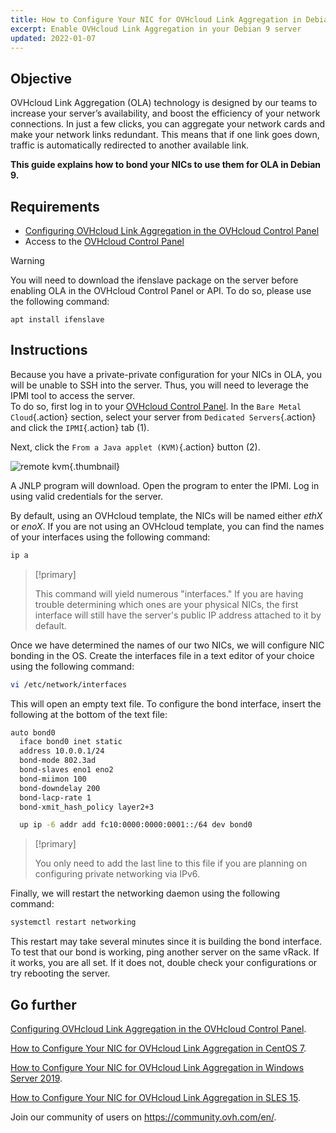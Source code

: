 ```yaml
---
title: How to Configure Your NIC for OVHcloud Link Aggregation in Debian 9
excerpt: Enable OVHcloud Link Aggregation in your Debian 9 server
updated: 2022-01-07
---
```


## Objective

OVHcloud Link Aggregation (OLA) technology is designed by our teams to increase your server’s availability, and boost the efficiency of your network connections. In just a few clicks, you can aggregate your network cards and make your network links redundant. This means that if one link goes down, traffic is automatically redirected to another available link.

**This guide explains how to bond your NICs to use them for OLA in Debian 9.**  

## Requirements

- [Configuring OVHcloud Link Aggregation in the OVHcloud Control Panel](ola-enable-manager1.)
- Access to the [OVHcloud Control Panel](https://ca.ovh.com/auth/?action=gotomanager&from=https://www.ovh.com.au/&ovhSubsidiary=au)

> [!warning]
>
> You will need to download the ifenslave package on the server before enabling OLA in the OVHcloud Control Panel or API. To do so, please use the following command:
>
> ```
> apt install ifenslave
> ```
>

## Instructions

Because you have a private-private configuration for your NICs in OLA, you will be unable to SSH into the server. Thus, you will need to leverage the IPMI tool to access the server.
<br>To do so, first log in to your [OVHcloud Control Panel](https://ca.ovh.com/auth/?action=gotomanager&from=https://www.ovh.com.au/&ovhSubsidiary=au). In the `Bare Metal Cloud`{.action} section, select your server from `Dedicated Servers`{.action} and click the `IPMI`{.action} tab (1).

Next, click the `From a Java applet (KVM)`{.action} button (2).

![remote kvm](images_remote_kvm2022.png){.thumbnail}

 A JNLP program will download. Open the program to enter the IPMI. Log in using valid credentials for the server.

By default, using an OVHcloud template, the NICs will be named either *ethX* or *enoX*. If you are not using an OVHcloud template, you can find the names of your interfaces using the following command:

```bash
ip a
```

> [!primary]
>
> This command will yield numerous "interfaces." If you are having trouble determining which ones are your physical NICs, the first interface will still have the server's public IP address attached to it by default.
>

Once we have determined the names of our two NICs, we will configure NIC bonding in the OS. Create the interfaces file in a text editor of your choice using the following command:

```bash
vi /etc/network/interfaces
```

This will open an empty text file. To configure the bond interface, insert the following at the bottom of the text file:

```bash
auto bond0
  iface bond0 inet static
  address 10.0.0.1/24
  bond-mode 802.3ad
  bond-slaves eno1 eno2
  bond-miimon 100
  bond-downdelay 200
  bond-lacp-rate 1
  bond-xmit_hash_policy layer2+3

  up ip -6 addr add fc10:0000:0000:0001::/64 dev bond0
```

> [!primary]
>
> You only need to add the last line to this file if you are planning on configuring private networking via IPv6.
>

Finally, we will restart the networking daemon using the following command:

```bash
systemctl restart networking
```

This restart may take several minutes since it is building the bond interface.  To test that our bond is working, ping another server on the same vRack. If it works, you are all set. If it does not, double check your configurations or try rebooting the server.

## Go further

[Configuring OVHcloud Link Aggregation in the OVHcloud Control Panel](ola-enable-manager1.).

[How to Configure Your NIC for OVHcloud Link Aggregation in CentOS 7](ola-enable-centos71.).

[How to Configure Your NIC for OVHcloud Link Aggregation in Windows Server 2019](ola-enable-w2k191.).

[How to Configure Your NIC for OVHcloud Link Aggregation in SLES 15](ola-enable-sles151.).

Join our community of users on <https://community.ovh.com/en/>.

